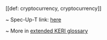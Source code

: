 [[def: cryptocurrency, cryptocurrency]]

~ Spec-Up-T link: <a href='https://weboftrust.github.io/WOT-terms/docs/glossary/cryptocurrency'>here</a>

~ More in <a href="https://weboftrust.github.io/WOT-terms/docs/glossary/cryptocurrency">extended KERI glossary</a>

